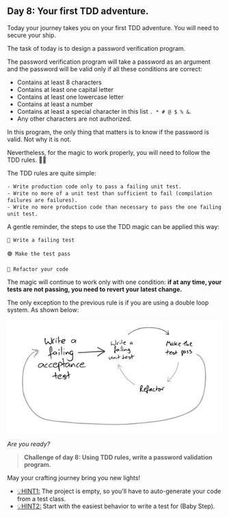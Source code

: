 ## Day 8: Your first TDD adventure.

Today your journey takes you on your first TDD adventure.
You will need to secure your ship.

The task of today is to design a password verification program. 

The password verification program will take a password as an argument and 
the password will be valid only if all these conditions are correct:

- Contains at least 8 characters
- Contains at least one capital letter
- Contains at least one lowercase letter
- Contains at least a number
- Contains at least a special character in this list `. * # @ $ % &`.
- Any other characters are not authorized.

In this program, the only thing that matters is to know if the password is valid.
Not why it is not.

Nevertheless, for the magic to work properly, you will need to follow the TDD rules. 🧙‍♂️

The TDD rules are quite simple:

    - Write production code only to pass a failing unit test.
    - Write no more of a unit test than sufficient to fail (compilation failures are failures).
    - Write no more production code than necessary to pass the one failing unit test.

A gentle reminder, the steps to use the TDD magic can be applied this way:

    🔴 Write a failing test

    🟢 Make the test pass

    🔵 Refactor your code

The magic will continue to work only with one condition:
**if at any time, your tests are not passing, you need to revert your latest change.**

The only exception to the previous rule is if you are using a double loop system. 
As shown below:

![TDD Double Loop](img/double_loop.png)


_Are you ready?_

>**Challenge of day 8: Using TDD rules, write a password validation program.**

May your crafting journey bring you new lights!

- <u>💡HINT1:</u> The project is empty, so you'll have to auto-generate your code from a test class.
- <u>💡HINT2:</u> Start with the easiest behavior to write a test for (Baby Step).
